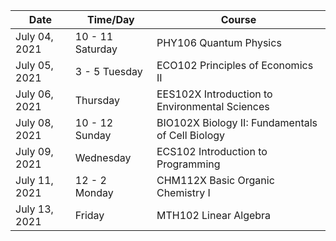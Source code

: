 | Date | Time/Day | Course |
|---|---|---|
| July 04, 2021 | 10 - 11 Saturday | PHY106 Quantum Physics |
| July 05, 2021 | 3 - 5 Tuesday | ECO102 Principles of Economics II |
| July 06, 2021 | Thursday | EES102X Introduction to Environmental Sciences |
| July 08, 2021 | 10 - 12 Sunday | BIO102X Biology II: Fundamentals of Cell Biology |
| July 09, 2021 | Wednesday | ECS102 Introduction to Programming |
| July 11, 2021 | 12 - 2 Monday | CHM112X Basic Organic Chemistry I |
| July 13, 2021 | Friday | MTH102 Linear Algebra |

